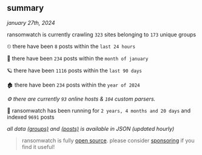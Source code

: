 
## summary
_january 27th, 2024_

ransomwatch is currently crawling `323` sites belonging to `173` unique groups

⏲ there have been `8` posts within the `last 24 hours`

🦈 there have been `234` posts within the `month of january`

🪐 there have been `1116` posts within the `last 90 days`

🏚 there have been `234` posts within the `year of 2024`

_⚙️ there are currently `93` online hosts & `104` custom parsers._

🦕 ransomwatch has been running for `2 years, 4 months and 20 days` and indexed `9691` posts

_all data  [(groups)](http://ransomwhat.telemetry.ltd/groups) and [(posts)](http://ransomwhat.telemetry.ltd/posts) is available in JSON (updated hourly)_

> ransomwatch is fully [open source](https://github.com/joshhighet/ransomwatch#ransomwatch--). please consider [sponsoring](https://github.com/sponsors/joshhighet) if you find it useful!
